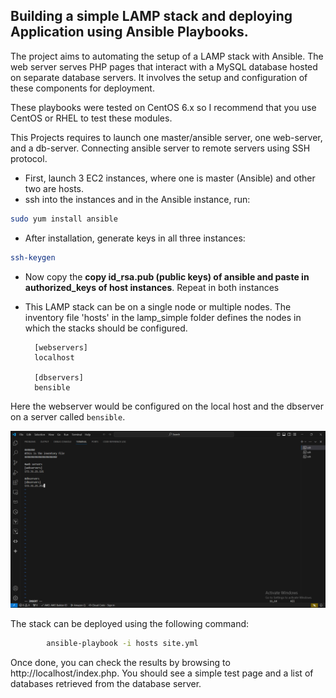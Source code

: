 Building a simple LAMP stack and deploying Application using Ansible Playbooks.
-------------------------------------------

The project aims to automating the setup of a LAMP stack with Ansible. The web server serves PHP pages that 
interact with a MySQL database hosted on separate database servers. It involves the setup and 
configuration of these components for deployment.

These playbooks were tested on CentOS 6.x so I recommend that you use CentOS or RHEL to test these modules.

This Projects requires to launch one master/ansible server, one web-server, and a db-server. 
Connecting ansible server to remote servers using SSH protocol.
- First, launch 3 EC2 instances, where one is master (Ansible) and other two are hosts.
- ssh into the instances and in the Ansible instance, run:
```sh
sudo yum install ansible
```
- After installation, generate keys in all three instances:
```sh
ssh-keygen
```
- Now copy the **copy id_rsa.pub (public keys) of ansible and paste in authorized_keys of host instances**. Repeat in both instances
  
- This LAMP stack can be on a single node or multiple nodes. The inventory file 'hosts' in the lamp_simple folder
  defines the nodes in which the stacks should be configured.

        [webservers]
        localhost

        [dbservers]
        bensible

Here the webserver would be configured on the local host and the dbserver on a server called `bensible`.

![screenshot](Screenshots/Screenshot(127).png)

The stack can be deployed using the following
command:
```sh
        ansible-playbook -i hosts site.yml
```
Once done, you can check the results by browsing to http://localhost/index.php.
You should see a simple test page and a list of databases retrieved from the
database server.
